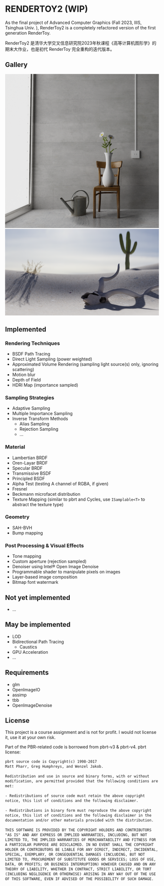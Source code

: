 # RENDERTOY2 (WIP)

As the final project of Advanced Computer Graphics (Fall 2023, IIIS, Tsinghua Univ. ), RenderToy2 is a completely refactored version of the first generation RenderToy.

RenderToy2 是清华大学交叉信息研究院2023年秋课程《高等计算机图形学》的期末大作业，也是初代 RenderToy 完全重构的迭代版本。

## Gallery
<img src="./gallery/final1.png">
<img src="./gallery/final2.png">

## Implemented

### Rendering Techniques
* BSDF Path Tracing
* Direct Light Sampling (power weighted)
* Approximated Volume Rendering (sampling light source(s) only, ignoring scattering)
* Motion blur
* Depth of Field
* HDRI Map (importance sampled)
### Sampling Strategies
* Adaptive Sampling
* Multiple Importance Sampling
* Inverse Transform Methods
    * Alias Sampling
    * Rejection Sampling
    * ...
### Material
* Lambertian BRDF
* Oren-Layar BRDF
* Specular BRDF
* Transmissive BSDF
* Principled BSDF
* Alpha Test (testing A channel of RGBA, if given)
* Fresnel
* Beckmann microfacet distribution
* Texture Mapping (similar to pbrt and Cycles, use `ISamplable<T>` to abstract the texture type)
### Geometry
* SAH-BVH
* Bump mapping
### Post Processing & Visual Effects
* Tone mapping
* Custom aperture (rejection sampled)
* Denoiser using Intel® Open Image Denoise
* Programmable shader to manipulate pixels on images
* Layer-based image composition
* Bitmap font watermark

## Not yet implemented
* ...

## May be implemented
* LOD
* Bidirectional Path Tracing
    * Caustics
* GPU Acceleration
* ...

## Requirements
* glm
* OpenImageIO
* assimp
* tbb
* OpenImageDenoise

## License
This project is a course assignment and is not for profit. I would not license it, use it at your own risk.


Part of the PBR-related code is borrowed from pbrt-v3 & pbrt-v4. pbrt license:
```
pbrt source code is Copyright(c) 1998-2017
Matt Pharr, Greg Humphreys, and Wenzel Jakob.

Redistribution and use in source and binary forms, with or without modification, are permitted provided that the following conditions are met:

- Redistributions of source code must retain the above copyright
notice, this list of conditions and the following disclaimer.

- Redistributions in binary form must reproduce the above copyright
notice, this list of conditions and the following disclaimer in the
documentation and/or other materials provided with the distribution.

THIS SOFTWARE IS PROVIDED BY THE COPYRIGHT HOLDERS AND CONTRIBUTORS "AS IS" AND ANY EXPRESS OR IMPLIED WARRANTIES, INCLUDING, BUT NOT LIMITED TO, THE IMPLIED WARRANTIES OF MERCHANTABILITY AND FITNESS FOR A PARTICULAR PURPOSE ARE DISCLAIMED. IN NO EVENT SHALL THE COPYRIGHT HOLDER OR CONTRIBUTORS BE LIABLE FOR ANY DIRECT, INDIRECT, INCIDENTAL, SPECIAL, EXEMPLARY, OR CONSEQUENTIAL DAMAGES (INCLUDING, BUT NOT LIMITED TO, PROCUREMENT OF SUBSTITUTE GOODS OR SERVICES; LOSS OF USE, DATA, OR PROFITS; OR BUSINESS INTERRUPTION) HOWEVER CAUSED AND ON ANY THEORY OF LIABILITY, WHETHER IN CONTRACT, STRICT LIABILITY, OR TORT (INCLUDING NEGLIGENCE OR OTHERWISE) ARISING IN ANY WAY OUT OF THE USE OF THIS SOFTWARE, EVEN IF ADVISED OF THE POSSIBILITY OF SUCH DAMAGE.
```
